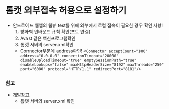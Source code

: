 # 톰캣 외부접속 허용으로 설정하기
 - 안드로이드 웹앱의 웹뷰 test를 위해 외부에서 로컬 접속이 필요한 경우 확인 사항! 
	 1. 방화벽 인바운드 규칙 확인(포트 연결)
	 2. Avast 같은 백신프로그램확인
	 3. 톰캣 서버의 server.xml확인
 	 - Connector부분에 address확인!
	 `<Connector acceptCount="100" address="0.0.0.0" connectionTimeout="20000" disableUploadTimeout="true" emptySessionPath="true" enableLookups="false" maxHttpHeaderSize="8192" maxThreads="250" port="6080" protocol="HTTP/1.1" redirectPort="8181"/>`

### 참고
 - [개발창고](http://asm0628.tistory.com/176 "톰캣 외부접속 허용으로 설정하기")
 	 - 톰캣 서버의 server.xml 확인
